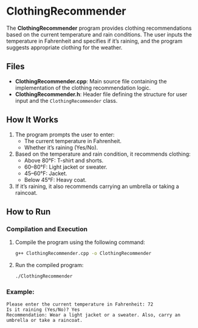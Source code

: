 # ClothingRecommender

The **ClothingRecommender** program provides clothing recommendations based on the current temperature and rain conditions. The user inputs the temperature in Fahrenheit and specifies if it’s raining, and the program suggests appropriate clothing for the weather.

## Files

- **ClothingRecommender.cpp**: Main source file containing the implementation of the clothing recommendation logic.
- **ClothingRecommender.h**: Header file defining the structure for user input and the `ClothingRecommender` class.

## How It Works

1. The program prompts the user to enter:
   - The current temperature in Fahrenheit.
   - Whether it’s raining (Yes/No).
2. Based on the temperature and rain condition, it recommends clothing:
   - Above 80°F: T-shirt and shorts.
   - 60–80°F: Light jacket or sweater.
   - 45–60°F: Jacket.
   - Below 45°F: Heavy coat.
3. If it’s raining, it also recommends carrying an umbrella or taking a raincoat.

## How to Run

### Compilation and Execution

1. Compile the program using the following command:

   ```bash
   g++ ClothingRecommender.cpp -o ClothingRecommender
   
2. Run the compiled program:
    ```bash
   ./ClothingRecommender

### Example:
```
Please enter the current temperature in Fahrenheit: 72
Is it raining (Yes/No)? Yes
Recommendation: Wear a light jacket or a sweater. Also, carry an umbrella or take a raincoat.
```


